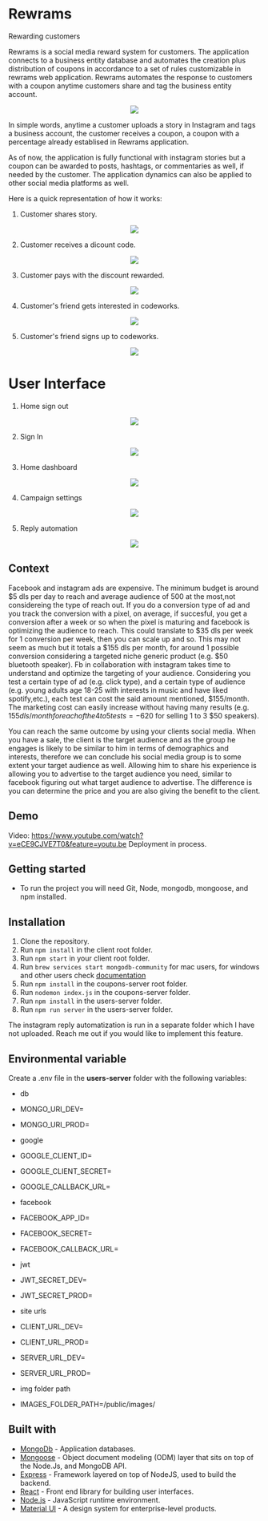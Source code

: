 # Rewrams

Rewarding customers

Rewrams is a social media reward system for customers. The application connects to a business entity database
and automates the creation plus distribution of coupons in accordance to a set of rules customizable in rewrams web application.
Rewrams automates the response to customers with a coupon anytime customers share and tag the business entity account.

<p align="center">
  <img src="./visuals/rewrams.png">
</p>

In simple words, anytime a customer uploads a story in Instagram and tags a business account, the customer receives a coupon, a coupon with a percentage already establised in Rewrams application.

As of now, the application is fully functional with instagram stories but a coupon can be awarded to posts, hashtags, or commentaries as well, if needed by the customer. The application dynamics can also be applied to other social media platforms as well.

Here is a quick representation of how it works:

1. Customer shares story.
<p align="center">
  <img src="./visuals/1-customer-shares-story.jpg">
</p>

2. Customer receives a dicount code.
<p align="center">
  <img src="./visuals/2-customer-receives-code.png">
</p>

3. Customer pays with the discount rewarded.
<p align="center">
  <img src="./visuals/3-customerpays.png">
</p>

4. Customer's friend gets interested in codeworks.
<p align="center">
  <img src="./visuals/4-customers-friend-gets-interested.png">
</p>

5. Customer's friend signs up to codeworks.
<p align="center">
  <img src="./visuals/5-new-customer-signsup.png">
</p>

# User Interface

1. Home sign out
<p align="center">
  <img src="./visuals/homeSignedOut.png">
</p>

2. Sign In
<p align="center">
  <img src="./visuals/signIn.png">
</p>

3. Home dashboard
<p align="center">
  <img src="./visuals/homeDashboard.png">
</p>

4. Campaign settings
<p align="center">
  <img src="./visuals/campaignSettings.png">
</p>

5. Reply automation
<p align="center">
  <img src="./visuals/replyAutomation.png">
</p>

## Context

Facebook and instagram ads are expensive. The minimum budget is around $5 dls per day to reach and average audience of 500 at the most,not considereing the type of reach out. If you do a conversion type of ad and you track the conversion with a pixel,
on average, if succesful, you get a conversion after a week or so when the pixel is maturing and facebook is optimizing
the audience to reach. This could translate to $35 dls per week for 1 conversion per week, then you can scale up and so.
This may not seem as much but it totals a $155 dls per month, for around 1 possible conversion considering a targeted niche generic product (e.g. $50 bluetooth speaker).
Fb in collaboration with instagram takes time to understand and optimize the targeting of your audience. Considering you test a certain type of ad (e.g. click type), and a certain type of audience (e.g. young adults age 18-25 with interests in music and have liked spotify,etc.), each test can cost the said amount mentioned, $155/month. The marketing cost can easily increase without having many results (e.g. $155dls/month for each of the 4 to 5 tests = -$620 for selling 1 to 3 $50 speakers).

You can reach the same outcome by using your clients social media. When you have a sale, the client is the target audience
and as the group he engages is likely to be similar to him in terms of demographics and interests, therefore we can conclude
his social media group is to some extent your target audience as well. Allowing him to share his experience
is allowing you to advertise to the target audience you need, similar to facebook figuring out what target audience to advertise.
The difference is you can determine the price and you are also giving the benefit to the client.

## Demo

Video: https://www.youtube.com/watch?v=eCE9CJVE7T0&feature=youtu.be
Deployment in process.

## Getting started

- To run the project you will need Git, Node, mongodb, mongoose, and npm installed.

## Installation

1. Clone the repository.
2. Run `npm install` in the client root folder.
3. Run `npm start` in your client root folder.
4. Run `brew services start mongodb-community` for mac users, for windows and other users check [documentation](https://docs.mongodb.com/manual/tutorial/manage-mongodb-processes/)
5. Run `npm install` in the coupons-server root folder.
6. Run `nodemon index.js` in the coupons-server folder.
7. Run `npm install` in the users-server folder.
8. Run `npm run server` in the users-server folder.

The instagram reply automatization is run in a separate folder which I have not uploaded. Reach me out if you would like to implement this feature.

## Environmental variable

Create a .env file in the **users-server** folder with the following variables:

- db
- MONGO_URI_DEV=
- MONGO_URI_PROD=

- google
- GOOGLE_CLIENT_ID=
- GOOGLE_CLIENT_SECRET=
- GOOGLE_CALLBACK_URL=

- facebook
- FACEBOOK_APP_ID=
- FACEBOOK_SECRET=
- FACEBOOK_CALLBACK_URL=

- jwt
- JWT_SECRET_DEV=
- JWT_SECRET_PROD=

- site urls
- CLIENT_URL_DEV=
- CLIENT_URL_PROD=
- SERVER_URL_DEV=
- SERVER_URL_PROD=

- img folder path
- IMAGES_FOLDER_PATH=/public/images/

## Built with

- [MongoDb](https://www.mongodb.com/) - Application databases.
- [Mongoose](https://mongoosejs.com/) - Object document modeling (ODM) layer that sits on top of the Node.Js, and MongoDB API.
- [Express](https://expressjs.com/) - Framework layered on top of NodeJS, used to build the backend.
- [React](https://reactjs.org/) - Front end library for building user interfaces.
- [Node.js](https://nodejs.org/) - JavaScript runtime environment.
- [Material UI](https://ant.design/) - A design system for enterprise-level products.
